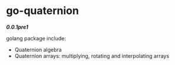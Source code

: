 # go-quaternion

***0.0.1pre1***

golang package include:

* Quaternion algebra
* Quaternion arrays: multiplying, rotating and interpolating arrays

